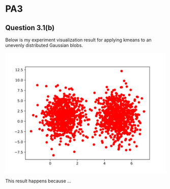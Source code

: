 # PA3

<!-- you can modify the answering template freely -->
## Question 3.1(b)
Below is my experiment visualization result for applying kmeans to an unevenly distributed
Gaussian blobs.

![](kmeans-clustering.svg)

This result happens because ...

<!-- By detailed analysis I found ... -->